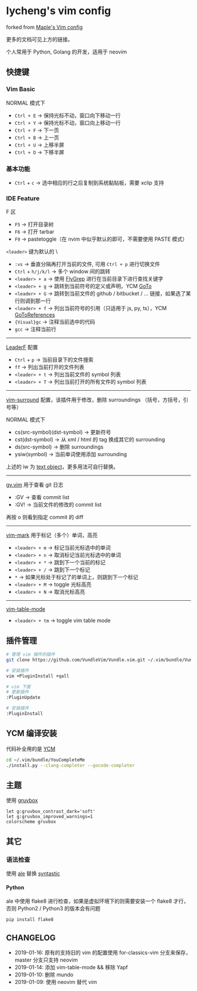 lycheng's vim config
===

forked from [Maple's Vim config](https://github.com/humiaozuzu/dot-vimrc)

更多的文档可见上方的链接。

个人常用于 Python, Golang 的开发，适用于 neovim

快捷键
---

### Vim Basic

NORMAL 模式下

* `Ctrl + E` -> 保持光标不动，窗口向下移动一行
* `Ctrl + Y` -> 保持光标不动，窗口向上移动一行
* `Ctrl + F` -> 下一页
* `Ctrl + B` -> 上一页
* `Ctrl + U` -> 上移半屏
* `Ctrl + D` -> 下移半屏


### 基本功能

* `Ctrl` + `c` -> 选中相应的行之后复制到系统黏贴板，需要 xclip 支持

### IDE Feature

F 区

* `F5` -> 打开目录树
* `F6` -> 打开 tarbar
* `F9` -> pastetoggle（在 nvim 中似乎默认的即可，不需要使用 PASTE 模式）

`<leader>` 键为默认的 \

* `:vs` -> 垂直分隔再打开当前的文件, 可用 `Ctrl + p` 进行切换文件
* `Ctrl` + `h/j/k/l` -> 多个 window 间的跳转
* `<leader> + a` -> 使用 [FlyGrep](https://github.com/wsdjeg/FlyGrep.vim) 进行在当前目录下进行查找关键字
* `<leader> + g` -> 跳转到当前符号的定义或声明，YCM [GoTo](https://github.com/Valloric/YouCompleteMe#the-goto-subcommand)
* `<leader> + G` -> 跳转到当前文件的 github / bitbucket / ... 链接，如果选了某行则调到那一行
* `<leader> + f` -> 列出当前符号的引用（只适用于 js, py, ts），YCM [GoToReferences](https://github.com/Valloric/YouCompleteMe#the-gotoreferences-subcommand)
* `{Visual}gc` -> 注释当前选中的代码
* `gcc` -> 注释当前行

---

[LeaderF](https://github.com/Yggdroot/LeaderF) 配置

* `Ctrl` + `p` -> 当前目录下的文件搜索
* `ff` -> 列出当前打开的文件列表
* `<leader> + t` -> 列出当前文件的 symbol 列表
* `<leader> + T` -> 列出当前打开的所有文件的 symbol 列表

---

[vim-surround](https://github.com/tpope/vim-surround) 配置，该插件用于修改，删除 surroundings （括号，方括号，引号等）

NORMAL 模式下

* cs(src-symbol)(dst-symbol) -> 更新符号
* cst(dst-symbol) -> 从 xml / html 的 tag 换成其它的 surrounding
* ds(src-symbol) -> 删除 surroundings
* ysiw(symbol) -> 当前单词使用添加 surrounding

上述的 iw 为 [text object](https://zhuanlan.zhihu.com/p/39261818)，更多用法可自行替换。

---

[gv.vim](https://github.com/junegunn/gv.vim) 用于查看 git 日志

* :GV -> 查看 commit list
* :GV! -> 当前文件的修改的 commit list

再按 o 则看到指定 commit 的 diff

---

[vim-mark](https://github.com/inkarkat/vim-mark) 用于标记（多个）单词，高亮

* `<leader> + m` -> 标记当前光标选中的单词
* `<leader> + n` -> 取消标记当前光标选中的单词
* `<leader> + *` -> 跳到下一个当前的标记
* `<leader> + /` -> 跳到下一个标记
* `*` -> 如果光标处于标记了的单词上，则跳到下一个标记
* `<leader> + M` -> toggle 光标高亮
* `<leader> + N` -> 取消光标高亮

---

[vim-table-mode](https://github.com/dhruvasagar/vim-table-mode)

* `<leader> + tm` -> toggle vim table mode

插件管理
---

```bash
# 管理 vim 插件的插件
git clone https://github.com/VundleVim/Vundle.vim.git ~/.vim/bundle/Vundle.vim

# 安装插件
vim +PluginInstall +qall

# vim 下面
# 更新插件
:PluginUpdate

# 安装插件
:PluginInstall
```


YCM 编译安装
---

代码补全用的是 [YCM](https://github.com/Valloric/YouCompleteMe)

```bash
cd ~/.vim/bundle/YouCompleteMe
./install.py --clang-completer --gocode-completer
```

主题
---

使用 [gruvbox](https://github.com/morhetz/gruvbox)

```
let g:gruvbox_contrast_dark='soft'
let g:gruvbox_improved_warnings=1
colorscheme gruvbox
```

其它
---

### 语法检查

使用 [ale](https://github.com/w0rp/ale) 替换 [syntastic](https://github.com/vim-syntastic/syntastic)

#### Python

ale 中使用 flake8 进行检查，如果是虚拟环境下的则需要安装一个 flake8 才行，否则 Python2 / Python3 的版本会有问题

```
pip install flake8
```

CHANGELOG
---

 - 2019-01-16: 原有的支持旧的 vim 的配置使用 for-classics-vim 分支来保存，master 分支只支持 neovim
 - 2019-01-14: 添加 vim-table-mode && 移除 Yapf
 - 2019-01-10: 删除 mundo
 - 2019-01-09: 使用 neovim 替代 vim
